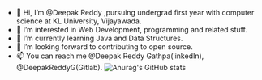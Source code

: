 - 👋 Hi, I’m @Deepak Reddy ,pursuing undergrad first year with computer science at KL University, Vijayawada.
- 👀 I’m interested in Web Development, programming and related stuff.
- 🌱 I’m currently learning Java and Data Structures.
- 💞️ I’m looking forward to contributing to open source.
- 📫 You can reach me @Deepak Reddy Gathpa(linkedIn), @DeepakReddyG(Gitlab).
![Anurag's GitHub stats](https://github-readme-stats.vercel.app/api?username=DeepaKReddyG&hide=contribs,prs)
